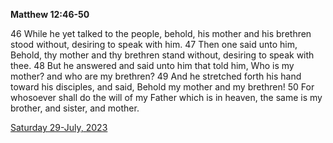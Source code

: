**Matthew 12:46-50**

46 While he yet talked to the people, behold, his mother and his brethren stood without, desiring to speak with him. 47 Then one said unto him, Behold, thy mother and thy brethren stand without, desiring to speak with thee. 48 But he answered and said unto him that told him, Who is my mother? and who are my brethren? 49 And he stretched forth his hand toward his disciples, and said, Behold my mother and my brethren! 50 For whosoever shall do the will of my Father which is in heaven, the same is my brother, and sister, and mother. 

[Saturday 29-July, 2023](https://getbible.life/kjv/Matthew/12/46-50)
